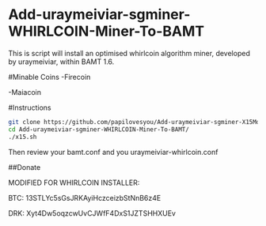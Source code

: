 Add-uraymeiviar-sgminer-WHIRLCOIN-Miner-To-BAMT 
========================

This is script will install an optimised whirlcoin algorithm miner, developed by uraymeiviar, within BAMT 1.6.

#Minable Coins
-Firecoin

-Maiacoin

#Instructions

```bash
git clone https://github.com/papilovesyou/Add-uraymeiviar-sgminer-X15Mod-Miner-To-BAMT.git
cd Add-uraymeiviar-sgminer-WHIRLCOIN-Miner-To-BAMT/
./x15.sh
```

Then review your bamt.conf and you uraymeiviar-whirlcoin.conf

##Donate

MODIFIED FOR WHIRLCOIN INSTALLER:

BTC: 13STLYc5sGsJRKAyiHczceizbStNnB6z4E

DRK: Xyt4Dw5oqzcwUvCJWfF4DxS1JZTSHHXUEv
